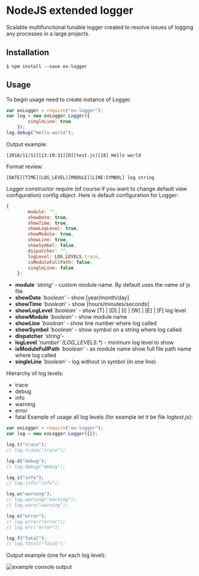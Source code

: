 # NodeJS extended logger
Scalable multifunctional tunable logger created to resolve issues of logging any processes in a large projects.
## Installation
```
$ npm install --save ex-logger
```
## Usage
To begin usage need to create instance of Logger.
```js
var exLogger = require("ex-logger");
var log = new exLogger.Logger({
        singleLine: true
    });
log.debug("Hello world");
```
Output example:
```
[2016/11/11][13:10:31][D][test.js][18] Hello world
```
Format review:
```
[DATE][TIME][LOG_LEVEL][MODULE][LINE:SYMBOL] log string
```
Logger constructor require (of course if you want to change default view configuration) config object. Here is default configuration for Logger:
```js
{
        module: "", 
        showDate: true,
        showTime: true,
        showLogLevel: true,
        showModule: true,
        showLine: true,
        showSymbol: false,
        dispatcher: "",
        logLevel: LOG_LEVELS.trace,
        isModuleFullPath: false,
        singleLine: false
    };
```
- **module** *'string'* - custom module name. By default uses the name of js file
- **showDate** *'boolean'* - show [year/month/day]
- **showTime** *'boolean'* - show [hours/minutes/seconds]
- **showLogLevel** *'boolean'* - show [T] | [D] | [I] | [W] | [E] | [F] log level
- **showModule** *'boolean'* - show module name
- **showLine** *'boolean'* - show line number where log called
- **showSymbol** *'boolean'* - show symbol on a string where log called
- **dispatcher** *'string'*- 
- **logLevel** *'number'* *(LOG_LEVELS.\*)* - minimum log level to show
- **isModuleFullPath** *'boolean'* - as module name show full file path name where log called
- **singleLine** *'boolean'* - log without \n symbol (in one line)

Hierarchy of log levels:
- trace
- debug
- info
- warning
- error
- fatal
Example of usage all log levels (for example let it be file *logtest.js*):
```js
var exLogger = require("ex-logger");
var log = new exLogger.Logger({});

log.t("trace");
// log.trace("trace");

log.d("debug");
// log.debug("debug");

log.i("info");
// log.info("info");

log.w("warning");
// log.warning("warning");
// log.warn("warning");

log.e("error");
// log.error("error");
// log.err("error");

log.f("fatal");
// log.fatal("fatal");
```
Output example (one for each log level):

![example console output](http://i.piccy.info/i9/4a45f080a1fee46f66dbec8140fb0f97/1478866707/24498/1088595/logger_example_view.png)